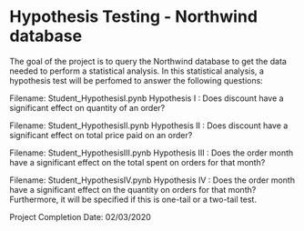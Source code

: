 
# Hypothesis Testing - Northwind database

The goal of the project is to query the Northwind database to get the data needed to perform a statistical analysis. In this statistical analysis, a hypothesis test will be perfomed to answer the following questions:

Filename:  Student_HypothesisI.pynb
Hypothesis I : Does discount have a significant effect on quantity of an order?


Filename:  Student_HypothesisII.pynb
Hypothesis II : Does discount have a significant effect on total price paid on an order?

Filename:  Student_HypothesisIII.pynb
Hypothesis III : Does the order month have a significant effect on the total spent on orders for that month?

Filename:  Student_HypothesisIV.pynb
Hypothesis IV : Does the order month have a significant effect on the quantity on orders for that month?
Furthermore, it will be specified if this is one-tail or a two-tail test.

Project Completion Date:  02/03/2020


